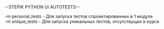 --STEPIK PYTHON UI AUTOTESTS--

-m personal_tests  - Для запуска тестов спроектированных в 1 модуле  
-m unique_tests  - Для запуска уникальных тестов, отсутствущих в курсе
